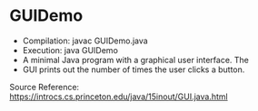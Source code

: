 # GUIDemo

 *  Compilation:  javac GUIDemo.java
 *  Execution:    java GUIDemo
 *  A minimal Java program with a graphical user interface. The
 *  GUI prints out the number of times the user clicks a button.
 
 
 Source Reference: https://introcs.cs.princeton.edu/java/15inout/GUI.java.html
